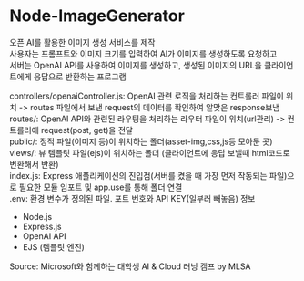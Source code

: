 # Node-ImageGenerator

오픈 AI를 활용한 이미지 생성 서비스를 제작  
사용자는 프롬프트와 이미지 크기를 입력하여 AI가 이미지를 생성하도록 요청하고  
서버는 OpenAI API를 사용하여 이미지를 생성하고, 생성된 이미지의 URL을 클라이언트에게 응답으로 반환하는 프로그램  

controllers/openaiController.js: OpenAI 관련 로직을 처리하는 컨트롤러 파일이 위치 -> routes 파일에서 보낸 request의 데이터를 확인하여 알맞은 response보냄  
routes/: OpenAI API와 관련된 라우팅을 처리하는 라우터 파일이 위치(url관리) -> 컨트롤러에 request(post, get)을 전달  
public/: 정적 파일(이미지 등)이 위치하는 폴더(asset-img,css,js등 모아둔 곳)  
views/: 뷰 템플릿 파일(ejs)이 위치하는 폴더 (클라이언트에 응답 보낼때 html코드로 변환해서 반환)  
index.js: Express 애플리케이션의 진입점(서버를 켰을 때 가장 먼저 작동되는 파일)으로 필요한 모듈 임포트 및 app.use를 통해 폴더 연결  
.env: 환경 변수가 정의된 파일. 포트 번호와 API KEY(일부러 빼놓음) 정보

- Node.js
- Express.js
- OpenAI API
- EJS (템플릿 엔진)

Source: Microsoft와 함께하는 대학생 AI & Cloud 러닝 캠프 by MLSA
